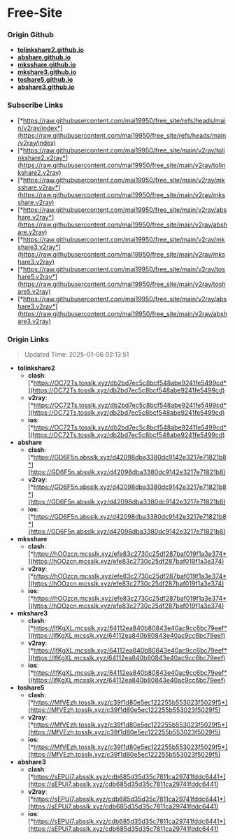 # Free-Site

### Origin Github

- [**tolinkshare2.github.io**](https://github.com/tolinkshare2/tolinkshare2.github.io)
- [**abshare.github.io**](https://github.com/abshare/abshare.github.io)
- [**mksshare.github.io**](https://github.com/mksshare/mksshare.github.io)
- [**mkshare3.github.io**](https://github.com/mkshare3/mkshare3.github.io)
- [**toshare5.github.io**](https://github.com/toshare5/toshare5.github.io)
- [**abshare3.github.io**](https://github.com/abshare3/abshare3.github.io)

### Subscribe Links

- [*https://raw.githubusercontent.com/mai19950/free_site/refs/heads/main/v2ray/index*](https://raw.githubusercontent.com/mai19950/free_site/refs/heads/main/v2ray/index)
- [*https://raw.githubusercontent.com/mai19950/free_site/main/v2ray/tolinkshare2.v2ray*](https://raw.githubusercontent.com/mai19950/free_site/main/v2ray/tolinkshare2.v2ray)
- [*https://raw.githubusercontent.com/mai19950/free_site/main/v2ray/mksshare.v2ray*](https://raw.githubusercontent.com/mai19950/free_site/main/v2ray/mksshare.v2ray)
- [*https://raw.githubusercontent.com/mai19950/free_site/main/v2ray/abshare.v2ray*](https://raw.githubusercontent.com/mai19950/free_site/main/v2ray/abshare.v2ray)
- [*https://raw.githubusercontent.com/mai19950/free_site/main/v2ray/mkshare3.v2ray*](https://raw.githubusercontent.com/mai19950/free_site/main/v2ray/mkshare3.v2ray)
- [*https://raw.githubusercontent.com/mai19950/free_site/main/v2ray/toshare5.v2ray*](https://raw.githubusercontent.com/mai19950/free_site/main/v2ray/toshare5.v2ray)
- [*https://raw.githubusercontent.com/mai19950/free_site/main/v2ray/abshare3.v2ray*](https://raw.githubusercontent.com/mai19950/free_site/main/v2ray/abshare3.v2ray)

### Origin Links

> Updated Time: 2025-01-06 02:13:51

- **tolinkshare2**
  - **clash**: [*https://OC72Ts.tosslk.xyz/db2bd7ec5c8bcf548abe9241fe5499cd*](https://OC72Ts.tosslk.xyz/db2bd7ec5c8bcf548abe9241fe5499cd)
  - **v2ray**: [*https://OC72Ts.tosslk.xyz/db2bd7ec5c8bcf548abe9241fe5499cd*](https://OC72Ts.tosslk.xyz/db2bd7ec5c8bcf548abe9241fe5499cd)
  - **ios**: [*https://OC72Ts.tosslk.xyz/db2bd7ec5c8bcf548abe9241fe5499cd*](https://OC72Ts.tosslk.xyz/db2bd7ec5c8bcf548abe9241fe5499cd)
- **abshare**
  - **clash**: [*https://GD6F5n.absslk.xyz/d42098dba3380dc9142e3217e71821b8*](https://GD6F5n.absslk.xyz/d42098dba3380dc9142e3217e71821b8)
  - **v2ray**: [*https://GD6F5n.absslk.xyz/d42098dba3380dc9142e3217e71821b8*](https://GD6F5n.absslk.xyz/d42098dba3380dc9142e3217e71821b8)
  - **ios**: [*https://GD6F5n.absslk.xyz/d42098dba3380dc9142e3217e71821b8*](https://GD6F5n.absslk.xyz/d42098dba3380dc9142e3217e71821b8)
- **mksshare**
  - **clash**: [*https://hOOzcn.mcsslk.xyz/efe83c2730c25df287baf019f1a3e374*](https://hOOzcn.mcsslk.xyz/efe83c2730c25df287baf019f1a3e374)
  - **v2ray**: [*https://hOOzcn.mcsslk.xyz/efe83c2730c25df287baf019f1a3e374*](https://hOOzcn.mcsslk.xyz/efe83c2730c25df287baf019f1a3e374)
  - **ios**: [*https://hOOzcn.mcsslk.xyz/efe83c2730c25df287baf019f1a3e374*](https://hOOzcn.mcsslk.xyz/efe83c2730c25df287baf019f1a3e374)
- **mkshare3**
  - **clash**: [*https://lfKgXL.mcsslk.xyz/64112ea840b80843e40ac9cc6bc79eef*](https://lfKgXL.mcsslk.xyz/64112ea840b80843e40ac9cc6bc79eef)
  - **v2ray**: [*https://lfKgXL.mcsslk.xyz/64112ea840b80843e40ac9cc6bc79eef*](https://lfKgXL.mcsslk.xyz/64112ea840b80843e40ac9cc6bc79eef)
  - **ios**: [*https://lfKgXL.mcsslk.xyz/64112ea840b80843e40ac9cc6bc79eef*](https://lfKgXL.mcsslk.xyz/64112ea840b80843e40ac9cc6bc79eef)
- **toshare5**
  - **clash**: [*https://MfVEzh.tosslk.xyz/c39f1d80e5ec122255b553023f5029f5*](https://MfVEzh.tosslk.xyz/c39f1d80e5ec122255b553023f5029f5)
  - **v2ray**: [*https://MfVEzh.tosslk.xyz/c39f1d80e5ec122255b553023f5029f5*](https://MfVEzh.tosslk.xyz/c39f1d80e5ec122255b553023f5029f5)
  - **ios**: [*https://MfVEzh.tosslk.xyz/c39f1d80e5ec122255b553023f5029f5*](https://MfVEzh.tosslk.xyz/c39f1d80e5ec122255b553023f5029f5)
- **abshare3**
  - **clash**: [*https://sEPUi7.absslk.xyz/cdb685d35d35c7811ca29741fddc6441*](https://sEPUi7.absslk.xyz/cdb685d35d35c7811ca29741fddc6441)
  - **v2ray**: [*https://sEPUi7.absslk.xyz/cdb685d35d35c7811ca29741fddc6441*](https://sEPUi7.absslk.xyz/cdb685d35d35c7811ca29741fddc6441)
  - **ios**: [*https://sEPUi7.absslk.xyz/cdb685d35d35c7811ca29741fddc6441*](https://sEPUi7.absslk.xyz/cdb685d35d35c7811ca29741fddc6441)
